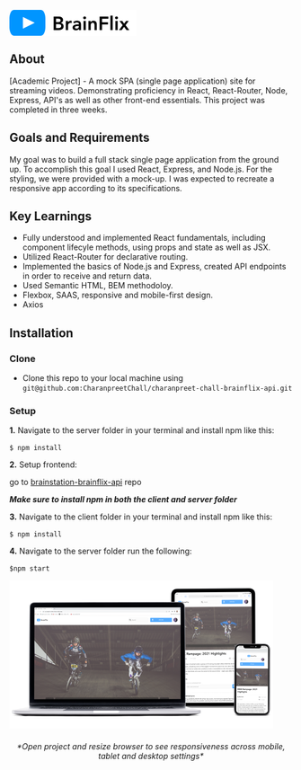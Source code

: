 <p align="left
"><img src="public/images/BrainFlix-logo.svg" align="center"></p>

## About

[Academic Project] - A mock SPA (single page application) site for streaming videos. Demonstrating proficiency in React, React-Router, Node, Express, API's as well as other front-end essentials. This project was completed in three weeks. 

## Goals and Requirements

My goal was to build a full stack single page application from the ground up. To accomplish this goal I used React, Express, and Node.js. For the styling, we were provided with a mock-up. I was expected to recreate a responsive app according to its specifications.

## Key Learnings

- Fully understood and implemented React fundamentals, including component lifecyle methods, using props and state as well as JSX.
- Utilized React-Router for declarative routing.
- Implemented the basics of Node.js and Express, created API endpoints in order to receive and return data.
- Used Semantic HTML, BEM methodoloy.
- Flexbox, SAAS, responsive and mobile-first design.
- Axios

## Installation

### Clone

- Clone this repo to your local machine using `git@github.com:CharanpreetChall/charanpreet-chall-brainflix-api.git`

### Setup

 **1.** Navigate to the server folder in your terminal and install npm like this:

```
$ npm install
```

 **2.** Setup frontend:

go to [brainstation-brainflix-api](https://github.com/CharanpreetChall/charanpreet-chall-brainflix) repo


*__Make sure to install npm in both the client and server folder__*


 **3.** Navigate to the client folder in your terminal and install npm like this:

```
$ npm install
```

 **4.** Navigate to the server folder run the following:

```
$npm start
```


![screen](public/images/brainflix-screen.png)

<h6 align="Center">*Open project and resize browser to see responsiveness across mobile, tablet and desktop settings*</h6>
